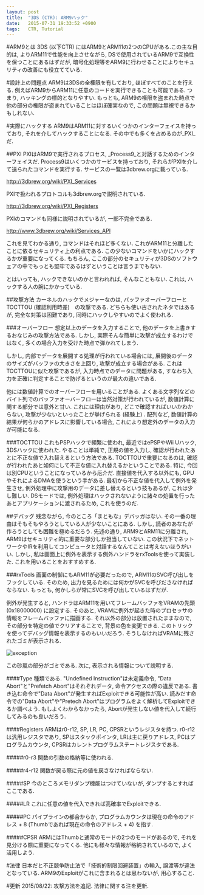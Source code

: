 ```yaml
---
layout: post
title:  "3DS (CTR): ARM9ハック"
date:   2015-07-31 19:33:52 +0900
tags:   CTR, Tutorial
---
```

#ARM9とは
3DS (以下CTR) にはARM9とARM11の2つのCPUがある.この主な目的は,
よりARM11で性能を向上させながら, DSで使用されているARM9で互換性を保つことにあるはずだが,
暗号化処理等をARM9に行わせることによりセキュリティの改善にも役立てている.

#設計上の問題点
ARM9は3DSの全権限を有しており, ほぼすべてのことを行える.
例えばARM9からARM11に任意のコードを実行できることも可能である. つまり, ハッキングの標的となりやすい.
もっとも, ARM9の権限を盗まれた時点で他の部分の権限が盗まれていることはほぼ確実なので,
この問題は無視できるかもしれない.

#実際にハックする
ARM9はARM11に対するいくつかのインターフェイスを持っており, それを介してハックすることになる.
その中でも多くを占めるのが_PXI_だ.

##PXI
PXIはARM9で実行されるプロセス, _Process9_と対話するためのインターフェイスだ.
Process9はいくつかのサービスを持っており, それらがPXIを介して送られたコマンドを実行する.
サービスの一覧は3dbrew.orgに載っている.

http://3dbrew.org/wiki/PXI_Services

PXIで扱われるプロトコルも3dbrew.orgで説明されている.

http://3dbrew.org/wiki/PXI_Registers

PXIのコマンドも同様に説明されているが, 一部不完全である.

http://www.3dbrew.org/wiki/Services_API

これを見てわかる通り, コマンドはそれほど多くない. これがARM11と分離したことに依るセキュリティ上の利点である.
この少ないコマンドをいかにハックするかが重要になってくる. もちろん,
ここの部分のセキュリティが3DSのソフトウェアの中でもっとも堅牢であるはずということは言うまでもない.

とはいっても, ハックできないのかと言われれば, そんなこともない. これは, ハックする人の腕にかかっている.

##攻撃方法
カーネルのハックでメジャーなのは, バッファオーバーフローとTOCTTOU (確認利用時差)　の攻撃である.
どちらも使い古されたネタではあるが, 完全な対策は困難であり, 同時にハックしやすいのでよく使われる.

###オーバーフロー
想定以上のデータを入力することで, 他のデータを上書きするおなじみの攻撃方法である. しかし,
実際そんな簡単に攻撃が成立するわけではなく, 多くの場合入力を受けた時点で弾かれてしまう.

しかし, 内部でデータを展開する処理が行われている場合には, 展開後のデータのサイズがバッファの大きさを上回り,
攻撃が成立する場合がある. これはTOCTTOUに似た攻撃であるが, 入力時点でのデータに問題がある,
すなわち入力を正確に判定することで防げるというのが最大の違いである.

他には数値計算でのオーバーフローを用いることがある.
よくある文字列などのバイト列でのバッファオーバーフローは当然対策が行われているが, 数値計算に関する部分では意外と甘い.
これには理由があり, どこで確認すればいいかわからない, 攻撃が少ないといったことが挙げられる (経験上) .
配列など, 数値計算の結果が何らかのアドレスに影響している場合, これにより想定外のデータの入力が可能になる.

###TOCTTOU
これもPSPハックで頻繁に使われ, 最近ではePSPやWii Uハック, 3DSハックに使われた.
やることは単純で, 正規の値を入力し, 確認が行われたあとに不正な値で入れ替えるという方法である.
TOCTTOUで重要になるのは, 確認が行われたあと如何にして不正な値に入れ替えるかということである.
特に, 今回は別CPUということになっているから厄介だ. 直接値を代入する以外にも,
GPUやそれによるDMAを使うという手がある. 最初から不正な値を代入して例外を発生させ,
例外処理中に攻撃用のデータに差し替えるという技もあるが, これは少し難しい.
DSモードでは, 例外処理はハックされないように諸々の処置を行ったあとアプリケーションに渡されるため,
これを使うのだ.

##デバッグ
残念ながら, 今のところ「まともな」デバッガはない.
その一番の理由はそもそもやろうとしている人が少ないことにある. しかし,
読者のあなたが作ろうとしても困難を極めるだろう. 先述の通り, ARM9とARM11に分離され,
ARM9はセキュリティ的に重要な部分しか担当していない.
この状況下でネットワークやIRを利用してコンピュータと対話するなんてことは考えないほうがいい.
しかし, 私は画面上に例外を表示する例外ハンドラをrxToolsを使って実装した.
これを用いることをおすすめする.

###rxTools
画面の制御にもARM11が必要だったので, ARM11のSVC呼び出しをフックしている.
そのため, 出力を見るためには何かがSVCを呼びださなければならない.
もっとも, 何かしらが常にSVCを呼び出しているはずだが.

例外が発生すると, ハンドラはARM11を用いてフレームバッファをVRAMの先頭 (0x18000000) に設定する.
そのあと, VRAMに例外が起きた時のプロセッサの情報をフレームバッファに描画する.
それ以外の部分は放置されたままなので, その部分を特定の値でクリアすることで,
背景の色を変更できる. このトリックを使ってデバッグ情報を表示するのもいいだろう.
そうしなければVRAMに残されたゴミが表示される.

![exception]({{site.url}}/assets/2015-07-31-exception.jpg)

この砂嵐の部分がゴミである. 次に, 表示される情報について説明する.

####Type
種類である. "Undefined Instruction"は未定義命令,
"Data Abort"と"Prefetch Abort"はそれぞれデータ, 命令アクセスの際の違反である.
書き込む命令で"Data Abort"が発生すればExploitできる可能性が高い.
読みだす命令での"Data Abort"や"Pretech Abort"はプログラムをよく解析してExploitできるか調べよう.
もしよくわからなかったら, Abortが発生しない値を代入して続行してみるのも良いだろう.

####Registers
ARMはr0-r12, SP, LR, PC, CPSRというレジスタを持つ. r0-r12は汎用レジスタであり,
SPはスタックポインタ, LRは主に戻りアドレス, PCはプログラムカウンタ,
CPSRはカレントプログラムステートレジスタである.

#####r0-r3
関数の引数の格納等に使われる.

#####r4-r12
関数が戻る際に元の値を戻さなければならない.

#####SP
今のところメモリダンプ機能はつけていないが, ダンプするとすればここである.

#####LR
これに任意の値を代入できれば高確率でExploitできる.

#####PC
パイプラインの都合からか, プログラムカウンタは現在の命令のアドレス + 8
(Thumbであれば現在の命令のアドレス + 4) を指す.

#####CPSR
ARMにはThumbと通常のモードの2つのモードがあるので, それを見分ける際に重要になってくる.
他にも様々な情報が格納されているので, よく活用しよう.

#法律
日本だと不正競争防止法で「技術的制限回避装置」の輸入, 譲渡等が違法となっている.
ARM9のExploitがこれに含まれるとは思わないが, 用心すること.

#更新
2015/08/22: 攻撃方法を追記. 法律に関する注を更新.
